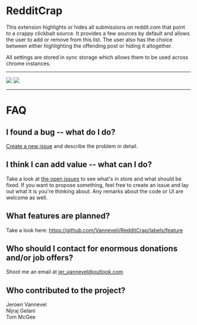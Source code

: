 # RedditCrap
This extension highlights or hides all submissions on reddit.com that point to a crappy clickbait source.
It provides a few sources by default and allows the user to add or remove from this list. The user also has the choice between either highlighting the offending post or hiding it altogether.

All settings are stored in sync storage which allows them to be used across chrome instances.

---

<img src="https://cloud.githubusercontent.com/assets/2777107/13801628/ec7a8dc8-eb33-11e5-9067-d8c0a541579c.PNG">

<img src="https://cloud.githubusercontent.com/assets/2777107/13683342/703214ec-e706-11e5-9e8f-3b473089e60d.PNG">

---

# FAQ

## I found a bug -- what do I do?

[Create a new issue](https://github.com/Vannevelj/RedditCrap/issues/new) and describe the problem in detail.

## I think I can add value -- what can I do?

Take a look at [the open issues](https://github.com/Vannevelj/RedditCrap/issues) to see what's in store and what should be fixed.
If you want to propose something, feel free to create an issue and lay out what it is you're thinking about.
Any remarks about the code or UI are welcome as well.

## What features are planned?

Take a look here: https://github.com/Vannevelj/RedditCrap/labels/feature

## Who should I contact for enormous donations and/or job offers?

Shoot me an email at jer_vannevel@outlook.com

## Who contributed to the project?

Jeroen Vannevel  
Nijraj Gelani  
Tom McGee  
